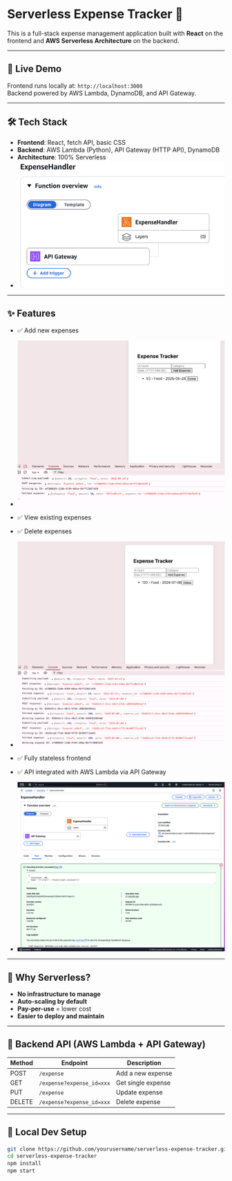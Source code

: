 # Serverless Expense Tracker 💸

This is a full-stack expense management application built with **React** on the frontend and **AWS Serverless Architecture** on the backend.

---

## 🔗 Live Demo

Frontend runs locally at: `http://localhost:3000`  
Backend powered by AWS Lambda, DynamoDB, and API Gateway.

---

## 🛠 Tech Stack

- **Frontend**: React, fetch API, basic CSS
- **Backend**: AWS Lambda (Python), API Gateway (HTTP API), DynamoDB
- **Architecture**: 100% Serverless
- ![Function](./screenshots/Function_overview.png)

---

## ✨ Features

- ✅ Add new expenses
- ![Add](./screenshots/creat.png)
- ✅ View existing expenses
- ✅ Delete expenses
- ![Delete](./screenshots/delete.png)

- ✅ Fully stateless frontend 
- ✅ API integrated with AWS Lambda via API Gateway
- ![Test](./screenshots/test_details.png)

---

## 🧠 Why Serverless?

- **No infrastructure to manage**
- **Auto-scaling by default**
- **Pay-per-use** = lower cost
- **Easier to deploy and maintain**

---

## 🔌 Backend API (AWS Lambda + API Gateway)

| Method | Endpoint                  | Description        |
| ------ | ------------------------- | ------------------ |
| POST   | `/expense`                | Add a new expense  |
| GET    | `/expense?expense_id=xxx` | Get single expense |
| PUT    | `/expense`                | Update expense     |
| DELETE | `/expense?expense_id=xxx` | Delete expense     |

---

## 🧪 Local Dev Setup

```bash
git clone https://github.com/yourusername/serverless-expense-tracker.git
cd serverless-expense-tracker
npm install
npm start
```
